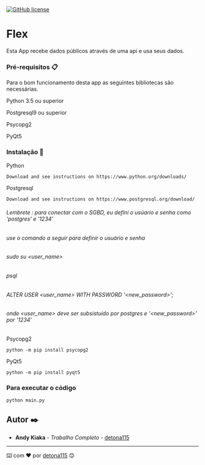 [![GitHub license](https://img.shields.io/badge/implemented%20by-Andy-blue)](https://www.linkedin.com/in/andy-kiaka-76a983110/)
# Flex

Esta App recebe dados públicos através de uma api e usa seus dados.

### Pré-requisitos 📋

Para o bom funcionamento desta app as seguintes bibliotecas são necessárias.

Python 3.5 ou superior

Postgresql9 ou superior

Psycopg2

PyQt5

### Instalação 🔧

Python
```
Download and see instructions on https://www.python.org/downloads/
```

Postgresql
```
Download and see instructions on https://www.postgresql.org/download/
```
###### _Lembrete : para conectar com o SGBD, eu defini o usúario e senha como 'postgres' e '1234'_
###### use o comando a seguir para definir o usuário e senha
###### sudo su <user_name> 
###### psql 
###### ALTER USER <user_name> WITH PASSWORD '<new_password>';
###### onde <user_name> deve ser subsistuido por postgres e '<new_password>' por '1234'

Psycopg2
```
python -m pip install psycopg2
```

PyQt5
```
python -m pip install pyqt5
```

### Para executar o código

```
python main.py
```

## Autor ✒️

* **Andy Kiaka** - *Trabalho Completo* - [detona115](https://github.com/detona115)

---
⌨️ com ❤️ por [detona115](https://github.com/detona115) 😊


